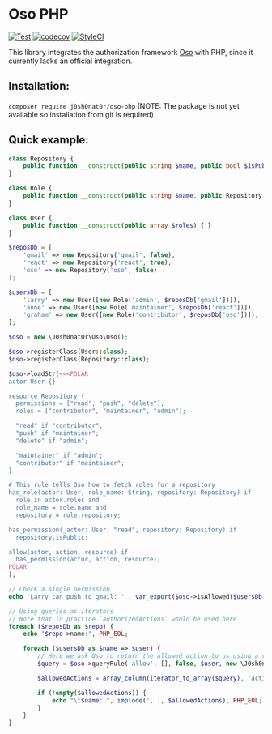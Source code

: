 # Oso PHP

[![Test](https://github.com/J0sh0nat0r/php-oso/actions/workflows/test.yml/badge.svg)](https://github.com/J0sh0nat0r/php-oso/actions/workflows/test.yml)
[![codecov](https://codecov.io/gh/J0sh0nat0r/php-oso/branch/master/graph/badge.svg?token=UuG4plut6l)](https://codecov.io/gh/J0sh0nat0r/php-oso)
[![StyleCI](https://github.styleci.io/repos/483424130/shield)](https://github.styleci.io/repos/483424130)


This library integrates the authorization framework [Oso](https://github.com/osohq/oso) with PHP, since it currently
lacks an official integration.

## Installation:
`composer require j0sh0nat0r/oso-php` (NOTE: The package is not yet available so installation from git is required)

## Quick example:
```PHP
class Repository {
    public function __construct(public string $name, public bool $isPublic) { }
}

class Role {
    public function __construct(public string $name, public Repository $repository) { }
}

class User {
    public function __construct(public array $roles) { }
}

$reposDb = [
    'gmail' => new Repository('gmail', false),
    'react' => new Repository('react', true),
    'oso' => new Repository('oso', false)
];

$usersDb = [
    'larry' => new User([new Role('admin', $reposDb['gmail'])]),
    'anne' => new User([new Role('maintainer', $reposDb['react'])]),
    'graham' => new User([new Role('contributor', $reposDb['oso'])]),
];

$oso = new \J0sh0nat0r\Oso\Oso();

$oso->registerClass(User::class);
$oso->registerClass(Repository::class);

$oso->loadStr(<<<POLAR
actor User {}

resource Repository {
  permissions = ["read", "push", "delete"];
  roles = ["contributor", "maintainer", "admin"];

  "read" if "contributor";
  "push" if "maintainer";
  "delete" if "admin";

  "maintainer" if "admin";
  "contributor" if "maintainer";
}

# This rule tells Oso how to fetch roles for a repository
has_role(actor: User, role_name: String, repository: Repository) if
  role in actor.roles and
  role_name = role.name and
  repository = role.repository;

has_permission(_actor: User, "read", repository: Repository) if
  repository.isPublic;

allow(actor, action, resource) if
  has_permission(actor, action, resource);
POLAR
);

// Check a single permission
echo 'Larry can push to gmail: ' . var_export($oso->isAllowed($usersDb['larry'], 'push', $reposDb['gmail']), true) . PHP_EOL;

// Using queries as iterators
// Note that in practice `authorizedActions` would be used here
foreach ($reposDb as $repo) {
    echo "$repo->name:", PHP_EOL;

    foreach ($usersDb as $name => $user) {
        // Here we ask Oso to return the allowed action to us using a variable
        $query = $oso->queryRule('allow', [], false, $user, new \J0sh0nat0r\Oso\Variable('action'), $repo);

        $allowedActions = array_column(iterator_to_array($query), 'action');

        if (!empty($allowedActions)) {
            echo "\t$name: ", implode(', ', $allowedActions), PHP_EOL;
        }
    }
}
```
